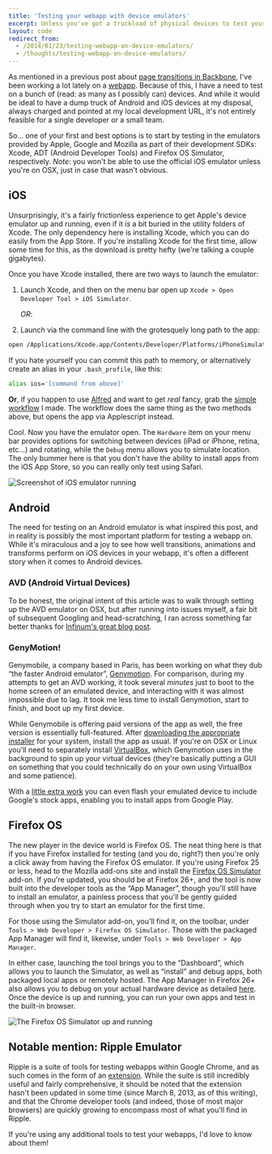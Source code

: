 ```yaml
---
title: 'Testing your webapp with device emulators'
excerpt: Unless you've got a truckload of physical devices to test your webapp on, device emulators are the easiest option to get started testing on different platforms. Here are a few.
layout: code
redirect_from:
  - /2014/01/23/testing-webapp-on-device-emulators/
  - /thoughts/testing-webapp-on-device-emulators/
---
```


As mentioned in a previous post about [page transitions in Backbone](/code/2013-11-18-page-transitions-in-backbone), I've been working a lot lately on a [webapp](http://css-tricks.com/poll-results-sites-vs-apps/). Because of this, I have a need to test on a bunch of (read: as many as I possibly can) devices. And while it would be ideal to have a dump truck of Android and iOS devices at my disposal, always charged and pointed at my local development URL, it's not entirely feasible for a single developer or a small team.

So… one of your first and best options is to start by testing in the emulators provided by Apple, Google and Mozilla as part of their development SDKs: Xcode, ADT (Android Developer Tools) and Firefox OS Simulator, respectively. _Note_: you won't be able to use the official iOS emulator unless you're on OSX, just in case that wasn't obvious.

## iOS

Unsurprisingly, it's a fairly frictionless experience to get Apple's device emulator up and running, even if it _is_ a bit buried in the utility folders of Xcode. The only dependency here is installing Xcode, which you can do easily from the App Store. If you're installing Xcode for the first time, allow some time for this, as the download is pretty hefty (we're talking a couple gigabytes).

Once you have Xcode installed, there are two ways to launch the emulator:

1. Launch Xcode, and then on the menu bar open up `Xcode > Open Developer Tool > iOS Simulator`.

   _OR_:

2. Launch via the command line with the grotesquely long path to the app:

```bash
open /Applications/Xcode.app/Contents/Developer/Platforms/iPhoneSimulator.platform/Developer/Applications/iPhone\ Simulator.app
```

If you hate yourself you can commit this path to memory, or alternatively create an alias in your `.bash_profile`, like this:

```bash
alias ios='[command from above]'
```

**Or**, if you happen to use [Alfred](http://alfredapp.com) and want to get _real_ fancy, grab the [simple workflow](https://github.com/mikefowler/alfred-workflows) I made. The workflow does the same thing as the two methods above, but opens the app via Applescript instead.

Cool. Now you have the emulator open. The `Hardware` item on your menu bar provides options for switching between devices (iPad or iPhone, retina, etc…) and rotating, while the `Debug` menu allows you to simulate location. The only bummer here is that you don't have the ability to install apps from the iOS App Store, so you can really only test using Safari.

![Screenshot of iOS emulator running](http://f.cl.ly/items/0K04143a3B2X0G1l232H/Screen%20Shot%202013-12-11%20at%206.25.24%20PM.png)

## Android

The need for testing on an Android emulator is what inspired this post, and in reality is possibly the most important platform for testing a webapp on. While it's miraculous and a joy to see how well transitions, animations and transforms perform on iOS devices in your webapp, it's often a different story when it comes to Android devices.

### AVD (Android Virtual Devices)

To be honest, the original intent of this article was to walk through setting up the AVD emulator on OSX, but after running into issues myself, a fair bit of subsequent Googling and head-scratching, I ran across something far better thanks for [Infinum's great blog post](http://www.infinum.co/the-capsized-eight/articles/is-your-android-emulator-just-too-slow).

### GenyMotion!

Genymobile, a company based in Paris, has been working on what they dub “the faster Android emulator”, [Genymotion](http://www.genymotion.com/). For comparison, during my attempts to get an AVD working, it took several _minutes_ just to boot to the home screen of an emulated device, and interacting with it was almost impossible due to lag. It took me less time to install Genymotion, start to finish, and boot up my first device.

While Genymobile is offering paid versions of the app as well, the free version is essentially full-featured. After [downloading the appropriate installer](https://cloud.genymotion.com/page/launchpad/download/) for your system, install the app as usual. If you're on OSX or Linux you'll need to separately install [VirtualBox](https://www.virtualbox.org/wiki/Downloads), which Genymotion uses in the background to spin up your virtual devices (they're basically putting a GUI on something that you could technically do on your own using VirtualBox and some patience).

With a [little extra work](http://stackoverflow.com/questions/20121883/how-to-install-google-play-service-in-the-genymotion-ubuntu-13-04-currently-i) you can even flash your emulated device to include Google's stock apps, enabling you to install apps from Google Play.

## Firefox OS

The new player in the device world is Firefox OS. The neat thing here is that if you have Firefox installed for testing (and you do, right?) then you're only a click away from having the Firefox OS emulator. If you're using Firefox 25 or less, head to the Mozilla add-ons site and install the [Firefox OS Simulator](https://addons.mozilla.org/en-US/firefox/addon/firefox-os-simulator/) add-on. If you're updated, you should be at Firefox 26+, and the tool is now built into the developer tools as the “App Manager”, though you'll still have to install an emulator, a painless process that you'll be gently guided through when you try to start an emulator for the first time.

For those using the Simulator add-on, you'll find it, on the toolbar, under `Tools > Web Developer > Firefox OS Simulator`. Those with the packaged App Manager will find it, likewise, under `Tools > Web Developer > App Manager`.

In either case, launching the tool brings you to the “Dashboard”, which allows you to launch the Simulator, as well as “install” and debug apps, both packaged local apps or remotely hosted. The App Manager in Firefox 26+ also allows you to debug on your actual hardware device as detailed [here](https://hacks.mozilla.org/2013/10/introducing-the-firefox-os-app-manager/). Once the device is up and running, you can run your own apps and test in the built-in browser.

![The Firefox OS Simulator up and running](http://cl.ly/image/361u0A2h310D/Screen%20Shot%202014-01-23%20at%206.17.25%20PM.png)

## Notable mention: Ripple Emulator

Ripple is a suite of tools for testing webapps within Google Chrome, and as such comes in the form of an [extension](https://chrome.google.com/webstore/detail/ripple-emulator-beta/geelfhphabnejjhdalkjhgipohgpdnoc?hl=en). While the suite is still incredibly useful and fairly comprehensive, it should be noted that the extension hasn't been updated in some time (since March 8, 2013, as of this writing), and that the Chrome developer tools (and indeed, those of most major browsers) are quickly growing to encompass most of what you'll find in Ripple.

If you're using any additional tools to test your webapps, I'd love to know about them!
